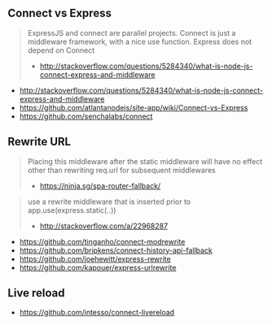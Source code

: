 ## Connect vs Express

> ExpressJS and connect are parallel projects. Connect is just a middleware framework, with a nice use function. Express does not depend on Connect
> - http://stackoverflow.com/questions/5284340/what-is-node-js-connect-express-and-middleware

- http://stackoverflow.com/questions/5284340/what-is-node-js-connect-express-and-middleware
- https://github.com/atlantanodejs/site-app/wiki/Connect-vs-Express
- https://github.com/senchalabs/connect

## Rewrite URL

> Placing this middleware after the static middleware will have no effect other than rewriting req.url for subsequent middlewares
> - https://ninja.sg/spa-router-fallback/

> use a rewrite middleware that is inserted prior to app.use(express.static(..))
> - http://stackoverflow.com/a/22968287

- https://github.com/tinganho/connect-modrewrite
- https://github.com/bripkens/connect-history-api-fallback
- https://github.com/joehewitt/express-rewrite
- https://github.com/kapouer/express-urlrewrite

## Live reload

- https://github.com/intesso/connect-livereload
